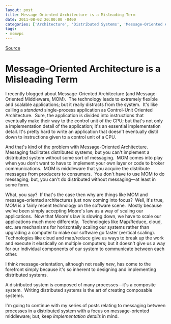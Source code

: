 ```yaml
---
layout: post
title: Message-Oriented Architecture is a Misleading Term
date: 2011-08-02 20:00:00 -0400
categories: ['Architecture', 'Distributed Systems', 'Message-Oriented Architectures', 'MOM', 'Software Development']
tags:
- msmvps
---
```

[Source](http://blogs.msmvps.com/peterritchie/2011/08/03/message-oriented-architecture-is-a-misleading-term/ "Permalink to Message-Oriented Architecture is a Misleading Term")

# Message-Oriented Architecture is a Misleading Term

I recently blogged about Message-Oriented Architecture (and Message-Oriented Middleware, MOM).  The technology leads to extremely flexible and scalable applications; but it really distracts from the system.  It's like calling a _standard_ single-process application as Control-Unit Oriented Architecture.  Sure, the application is divided into instructions that eventually make their way to the control unit of the CPU; but that's not only a implementation detail of the application; it's an essential implementation detail. It's pretty hard to write an application that doesn't eventually distil down to instructions given to a control unit of a CPU.

And that's kind of the problem with Message-Oriented Architecture.  Messaging facilitates distributed systems; but you can't implement a distributed system without some sort of messaging.  MOM comes into play when you don't want to have to implement your own layer or code to broker communications.  MOM is middleware that you acquire the distribute messages from producers to consumers.  You don't have to use MOM to do messaging; but, you can't do distributed without messaging—at least in some form.

What, you say?  If that's the case then why are things like MOM and message-oriented architectures just now coming into focus?  Well, it's true, MOM is a fairly recent technology on the software scene.  Mostly because we've been simply accepting Moore's law as a way of scaling our applications.  Now that Moore's law is slowing down, we have to scale our applications much more differently.  Technologies like Map/Reduce, cloud, etc. are mechanisms for horizontally scaling our systems rather than upgrading a computer to make our software go faster (vertical scaling).  Technologies like cloud and map/reduce give us ways to break up the work and execute it elastically on multiple computers; but it doesn't give us a way for our individual components of our system to communicate between each other.

I think message-orientation, although not really _new_, has come to the forefront simply because it's so inherent to designing and implementing distributed systems.

A distributed system is composed of many processes—it's a composite system.  Writing distributed systems is the art of creating composable systems.

I'm going to continue with my series of posts relating to messaging between processes in a distributed system with a focus on message-oriented middleware; but, keep _implementation details_ in mind.

